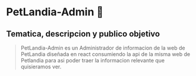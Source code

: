 # PetLandia-Admin 🐶

## Tematica, descripcion y publico objetivo
> PetLandia-Admin es un Administrador de informacion de la web de PetLandia diseñada en react consumiendo la api de la misma web de Petlandia para asi poder traer la informacion relevante que quisieramos ver.